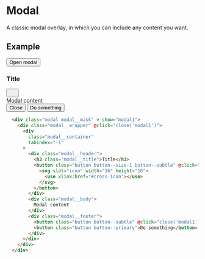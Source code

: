 # Modal <Badge text="development" type="warn" />
A classic modal overlay, in which you can include any content you want.

## Example
<div class="p-3 border rounded-2 my-3 position-relative">
  <button @click="open('modal1')" class="button button--primary button--size-4">Open modal</button>
  
  <div class="modal modal__mask" v-show="modal1">
    <div class="modal__wrapper" @click="close('modal1')">
      <div
        class="modal__container"
        tabindex="-1"
      >
        <div class="modal__header">
          <h3 class="modal__title">Title</h3>
          <button class="button button--size-1 button--subtle" @click="close('modal1')">
            <svg slot="icon" width="16" height="16">
              <use xlink:href="#cross-icon"></use>
            </svg>
          </button>
        </div>
        <div class="modal__body">
          Modal content
        </div>
        <div class="modal__footer">
          <button class="button button--subtle" @click="close('modal1')">Close</button>
          <button class="button button--primary">Do something</button>
        </div>
      </div>
    </div>
  </div>
</div>

```html
  <div class="modal modal__mask" v-show="modal1">
    <div class="modal__wrapper" @click="close('modal1')">
      <div
        class="modal__container"
        tabindex="-1"
      >
        <div class="modal__header">
          <h3 class="modal__title">Title</h3>
          <button class="button button--size-1 button--subtle" @click="close('modal1')">
            <svg slot="icon" width="16" height="16">
              <use xlink:href="#cross-icon"></use>
            </svg>
          </button>
        </div>
        <div class="modal__body">
          Modal content
        </div>
        <div class="modal__footer">
          <button class="button button--subtle" @click="close('modal1')">Close</button>
          <button class="button button--primary">Do something</button>
        </div>
      </div>
    </div>
  </div>
```

<script>
export default {
  data() {
    return {
      modal1: false,
    };
  },
  methods: {
    open(modal) {
      this[modal] = true;
      document.body.classList.add('modal--body-active');
    },
    close(modal) {
      this[modal] = false;
      document.body.classList.remove('modal--body-active');
    },
  }
}
</script>
